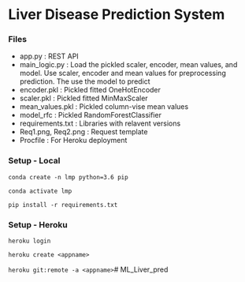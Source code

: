 # Liver Disease Prediction System

### Files
* app.py : REST API
* main_logic.py : Load the pickled scaler, encoder, mean values, and model. Use scaler, encoder and mean values for preprocessing prediction. The use the model to predict
* encoder.pkl : Pickled fitted OneHotEncoder
* scaler.pkl : Pickled fitted MinMaxScaler
* mean_values.pkl : Pickled column-vise mean values
* model_rfc : Pickled RandomForestClassifier
* requirements.txt : Libraries with relavent versions
* Req1.png, Req2.png : Request template
* Procfile : For Heroku deployment


### Setup - Local

`conda create -n lmp python=3.6 pip`

`conda activate lmp`

`pip install -r requirements.txt`

### Setup - Heroku

`heroku login`

`heroku create <appname>`

`heroku git:remote -a <appname>`# ML_Liver_pred
